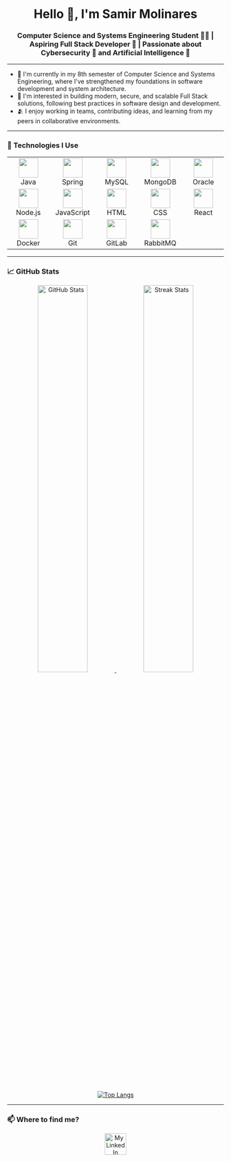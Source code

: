 <h1 align="center">Hello 👋, I'm Samir Molinares</h1>
<h3 align="center">Computer Science and Systems Engineering Student 👨‍💻 | Aspiring Full Stack Developer 🚀 | Passionate about Cybersecurity 🔐 and Artificial Intelligence 🤖</h3>

---

- 🌱 I'm currently in my 8th semester of Computer Science and Systems Engineering, where I've strengthened my foundations in software development and system architecture.
- 🔭 I'm interested in building modern, secure, and scalable Full Stack solutions, following best practices in software design and development.
- 🫂 I enjoy working in teams, contributing ideas, and learning from my peers in collaborative environments.

---

### 🧰 Technologies I Use

<table align="center">
  <tr>
    <td align="center" width="100">
      <img src="https://cdn.jsdelivr.net/gh/devicons/devicon/icons/java/java-original.svg" width="45"/><br>Java
    </td>
    <td align="center" width="100">
      <img src="https://cdn.jsdelivr.net/gh/devicons/devicon/icons/spring/spring-original.svg" width="45"/><br>Spring
    </td>
    <td align="center" width="100">
      <img src="https://cdn.jsdelivr.net/gh/devicons/devicon/icons/mysql/mysql-original.svg" width="45"/><br>MySQL
    </td>
    <td align="center" width="100">
      <img src="https://cdn.jsdelivr.net/gh/devicons/devicon/icons/mongodb/mongodb-original.svg" width="45"/><br>MongoDB
    </td>
    <td align="center" width="100">
      <img src="https://cdn.jsdelivr.net/gh/devicons/devicon/icons/oracle/oracle-original.svg" width="45"/><br>Oracle
    </td>
  </tr>
  <tr>
    <td align="center" width="100">
      <img src="https://cdn.jsdelivr.net/gh/devicons/devicon/icons/nodejs/nodejs-original.svg" width="45"/><br>Node.js
    </td>
    <td align="center" width="100">
      <img src="https://cdn.jsdelivr.net/gh/devicons/devicon/icons/javascript/javascript-original.svg" width="45"/><br>JavaScript
    </td>
    <td align="center" width="100">
      <img src="https://cdn.jsdelivr.net/gh/devicons/devicon/icons/html5/html5-original.svg" width="45"/><br>HTML
    </td>
    <td align="center" width="100">
      <img src="https://cdn.jsdelivr.net/gh/devicons/devicon/icons/css3/css3-original.svg" width="45"/><br>CSS
    </td>
    <td align="center" width="100">
      <img src="https://cdn.jsdelivr.net/gh/devicons/devicon/icons/react/react-original.svg" width="45"/><br>React
    </td>
  </tr>
  <tr>
    <td align="center" width="100">
      <img src="https://cdn.jsdelivr.net/gh/devicons/devicon/icons/docker/docker-original.svg" width="45"/><br>Docker
    </td>
    <td align="center" width="100">
      <img src="https://cdn.jsdelivr.net/gh/devicons/devicon/icons/git/git-original.svg" width="45"/><br>Git
    </td>
    <td align="center" width="100">
      <img src="https://cdn.jsdelivr.net/gh/devicons/devicon/icons/gitlab/gitlab-original.svg" width="45"/><br>GitLab
    </td>
    <td align="center" width="100">
      <img src="https://web-creator.ru/_next/static/media/rabbitmq.6b5ca218.svg" width="45"/><br>RabbitMQ
    </td>
    <td align="center" width="100"></td>
  </tr>
</table>

---

### 📈 GitHub Stats

<p align="center">
  <a href="https://github.com/Ronaldmolinares">
    <!-- Stats Card -->
    <img src="https://github-readme-stats.vercel.app/api?username=Ronaldmolinares&show_icons=true&theme=tokyonight&count_private=true&hide_border=true&bg_color=0F172A&title_color=7DD3FC&text_color=E2E8F0&icon_color=818CF8&border_radius=10" width="48%" alt="GitHub Stats" />
    <!-- Streak Card -->
    <img src="https://github-readme-streak-stats.herokuapp.com/?user=Ronaldmolinares&theme=tokyonight&hide_border=true&background=0F172A&border_radius=10&fire=4F46E5&ring=818CF8&currStreakLabel=E2E8F0"  width="48%" alt="Streak Stats" />
  </a>
  <br>
  <a href="https://github.com/Ronaldmolinares">
    <!-- Top Langs -->
    <img src="https://github-readme-stats.vercel.app/api/top-langs/?username=Ronaldmolinares&layout=compact&theme=tokyonight&hide_border=true&bg_color=0F172A&title_color=7DD3FC&text_color=E2E8F0&border_radius=10" alt="Top Langs" />
  </a>
</p>

---

### 📫 Where to find me?
<p align="center">
  <a href="https://linkedin.com/in/samir-molinares" target="blank"><img align="center" src="https://static.vecteezy.com/system/resources/previews/023/986/926/non_2x/linkedin-logo-linkedin-logo-transparent-linkedin-icon-transparent-free-free-png.png" alt="My LinkedIn" height="50" width="50" /></a>
</p>
